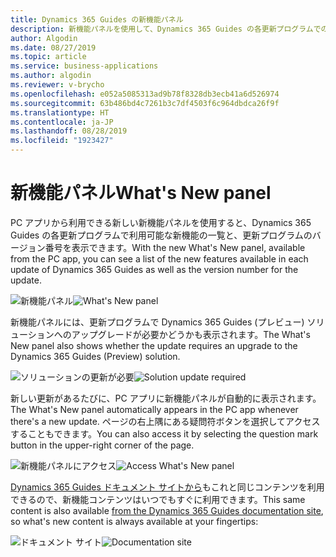 ```yaml
---
title: Dynamics 365 Guides の新機能パネル
description: 新機能パネルを使用して、Dynamics 365 Guides の各更新プログラムでの新機能について学習し、Guides ソリューションを更新する必要があるかどうかを確認します。
author: Algodin
ms.date: 08/27/2019
ms.topic: article
ms.service: business-applications
ms.author: algodin
ms.reviewer: v-brycho
ms.openlocfilehash: e052a5085313ad9b78f8328db3ecb41a6d526974
ms.sourcegitcommit: 63b486bd4c7261b3c7df4503f6c964dbdca26f9f
ms.translationtype: HT
ms.contentlocale: ja-JP
ms.lasthandoff: 08/28/2019
ms.locfileid: "1923427"
---
```

# <a name="whats-new-panel"></a><span data-ttu-id="236db-103">新機能パネル</span><span class="sxs-lookup"><span data-stu-id="236db-103">What's New panel</span></span>

<span data-ttu-id="236db-104">PC アプリから利用できる新しい新機能パネルを使用すると、Dynamics 365 Guides の各更新プログラムで利用可能な新機能の一覧と、更新プログラムのバージョン番号を表示できます。</span><span class="sxs-lookup"><span data-stu-id="236db-104">With the new What's New panel, available from the PC app, you can see a list of the new features available in each update of Dynamics 365 Guides as well as the version number for the update.</span></span>

<span data-ttu-id="236db-105">![新機能パネル](media/what-new-panel.PNG "新機能パネル")</span><span class="sxs-lookup"><span data-stu-id="236db-105">![What's New panel](media/what-new-panel.PNG "What's New panel")</span></span>

<span data-ttu-id="236db-106">新機能パネルには、更新プログラムで Dynamics 365 Guides (プレビュー) ソリューションへのアップグレードが必要かどうかも表示されます。</span><span class="sxs-lookup"><span data-stu-id="236db-106">The What's New panel also shows whether the update requires an upgrade to the Dynamics 365 Guides (Preview) solution.</span></span> 

<span data-ttu-id="236db-107">![ソリューションの更新が必要](media/solution-upgrade.PNG "ソリューションの更新が必要")</span><span class="sxs-lookup"><span data-stu-id="236db-107">![Solution update required](media/solution-upgrade.PNG "Solution update required")</span></span>

<span data-ttu-id="236db-108">新しい更新があるたびに、PC アプリに新機能パネルが自動的に表示されます。</span><span class="sxs-lookup"><span data-stu-id="236db-108">The What's New panel automatically appears in the PC app whenever there's a new update.</span></span> <span data-ttu-id="236db-109">ページの右上隅にある疑問符ボタンを選択してアクセスすることもできます。</span><span class="sxs-lookup"><span data-stu-id="236db-109">You can also access it by selecting the question mark button in the upper-right corner of the page.</span></span>

<span data-ttu-id="236db-110">![新機能パネルにアクセス](media/access-what-new-panel.PNG "新機能パネルにアクセス")</span><span class="sxs-lookup"><span data-stu-id="236db-110">![Access What's New panel](media/access-what-new-panel.PNG "Access What's New panel")</span></span>

<span data-ttu-id="236db-111">[Dynamics 365 Guides ドキュメント サイトから](https://docs.microsoft.com/dynamics365/mixed-reality/guides/new)もこれと同じコンテンツを利用できるので、新機能コンテンツはいつでもすぐに利用できます。</span><span class="sxs-lookup"><span data-stu-id="236db-111">This same content is also available [from the Dynamics 365 Guides documentation site](https://docs.microsoft.com/dynamics365/mixed-reality/guides/new), so what's new content is always available at your fingertips:</span></span>

<span data-ttu-id="236db-112">![ドキュメント サイト](media/what-new-doc-page.PNG "ドキュメント サイト")</span><span class="sxs-lookup"><span data-stu-id="236db-112">![Documentation site](media/what-new-doc-page.PNG "Documentation site")</span></span>
